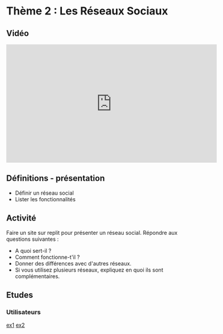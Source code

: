# Thème 2 : Les Réseaux Sociaux 
## Vidéo 

<iframe width="560" height="315" src="https://www.youtube.com/embed/nn1mIqW9oYQ" title="YouTube video player" frameborder="0" allow="accelerometer; autoplay; clipboard-write; encrypted-media; gyroscope; picture-in-picture" allowfullscreen></iframe>


## Définitions - présentation 

- Définir un réseau social
- Lister les fonctionnalités 

## Activité 

Faire un site sur replit pour présenter un réseau social. 
Répondre aux questions suivantes :

- A quoi sert-il ?
- Comment fonctionne-t'il ? 
- Donner des différences avec d'autres réseaux. 
- Si vous utilisez plusieurs réseaux, expliquez en quoi ils sont complémentaires. 


## Etudes 

### Utilisateurs 

[ex1](./ImagesRS/utilisation.png)
[ex2](./ImagesRS/utilisation_monde.png)
